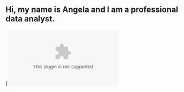 ## Hi, my name is Angela and I am a professional data analyst. 
[![Gmail_badge](mailto:angelabeibe6@gmail.com)
